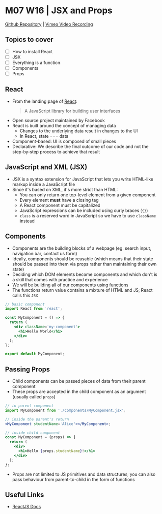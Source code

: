 # M07 W16 | JSX and Props
[Github Repository](https://github.com/Alfredo08/Cohort-September-18-2023/tree/main/W16M07%20-%20JSX%20Props) | [Vimeo Video Recording](https://vimeo.com/903532006/96857d120b?share=copy)

## Topics to cover
- [ ] How to install React
- [ ] JSX
- [ ] Everything is a function
- [ ] Components
- [ ] Props

## React

- From the landing page of [React](https://react.dev/):
  > A JavaScript library for building user interfaces
- Open source project maintained by Facebook
- React is built around the concept of managing data
  - Changes to the underlying data result in changes to the UI
  - In React, state === data
- Component-based: UI is composed of small pieces
- Declarative: We describe the final outcome of our code and not the step-by-step process to achieve that result

## JavaScript and XML (JSX)

- JSX is a syntax extension for JavaScript that lets you write HTML-like markup inside a JavaScript file
- Since it's based on XML, it's more strict than HTML:
  - You can only return one top-level element from a given component
  - Every element **must** have a closing tag
  - A React component must be capitalized
  - JavaScript expressions can be included using curly braces (`{}`)
  - `class` is a reserved word in JavaScript so we have to use `className` instead

## Components

- Components are the building blocks of a webpage (eg. search input, navigation bar, contact us form)
- Ideally, components should be reusable (which means that their state should be passed into them via props rather than maintaining their own state)
- Deciding which DOM elements become components and which don't is a skill that comes with practice and experience
- We will be building all of our components using functions
- The functions return value contains a mixture of HTML and JS; React calls this `JSX`

```jsx
// basic component
import React from 'react';

const MyComponent = () => {
  return (
    <div className='my-component'>
      <h1>Hello World</h1>
    </div>
  );
};

export default MyComponent;
```

## Passing Props

- Child components can be passed pieces of data from their parent component
- These props are accepted in the child component as an argument (usually called `props`)

```jsx
// in parent component
import MyComponent from './components/MyComponent.jsx';

// inside the parent's return
<MyComponent studentName='Alice'></MyComponent>;

// inside child component
const MyComponent = (props) => {
  return (
    <div>
      <h1>Hello {props.studentName}!</h1>
    </div>
  );
};
```

- Props are not limited to JS primitives and data structures; you can also pass behaviour from parent-to-child in the form of functions

## Useful Links
- [ReactJS Docs](https://reactjs.org/docs/getting-started.html)
